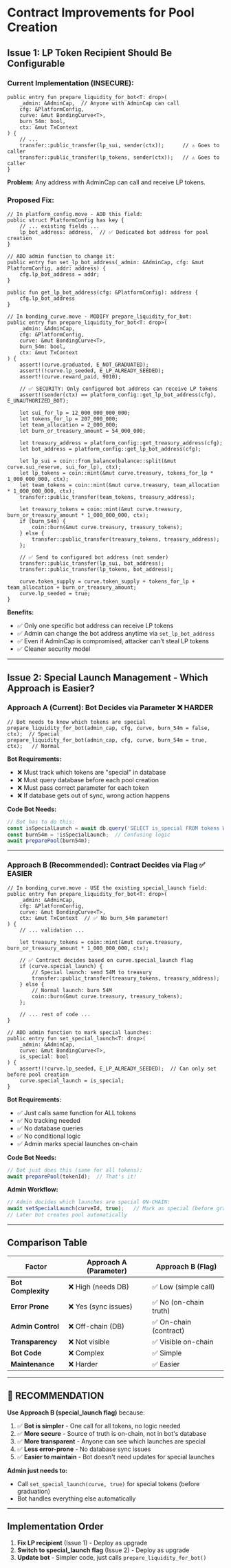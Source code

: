 # Contract Improvements for Pool Creation

## Issue 1: LP Token Recipient Should Be Configurable

### Current Implementation (INSECURE):
```move
public entry fun prepare_liquidity_for_bot<T: drop>(
    _admin: &AdminCap,  // Anyone with AdminCap can call
    cfg: &PlatformConfig,
    curve: &mut BondingCurve<T>,
    burn_54m: bool,
    ctx: &mut TxContext
) {
    // ...
    transfer::public_transfer(lp_sui, sender(ctx));      // ⚠️ Goes to caller
    transfer::public_transfer(lp_tokens, sender(ctx));   // ⚠️ Goes to caller
}
```

**Problem:** Any address with AdminCap can call and receive LP tokens.

### Proposed Fix:
```move
// In platform_config.move - ADD this field:
public struct PlatformConfig has key {
    // ... existing fields ...
    lp_bot_address: address,  // ✅ Dedicated bot address for pool creation
}

// ADD admin function to change it:
public entry fun set_lp_bot_address(_admin: &AdminCap, cfg: &mut PlatformConfig, addr: address) {
    cfg.lp_bot_address = addr;
}

public fun get_lp_bot_address(cfg: &PlatformConfig): address { 
    cfg.lp_bot_address 
}

// In bonding_curve.move - MODIFY prepare_liquidity_for_bot:
public entry fun prepare_liquidity_for_bot<T: drop>(
    _admin: &AdminCap,
    cfg: &PlatformConfig,
    curve: &mut BondingCurve<T>,
    burn_54m: bool,
    ctx: &mut TxContext
) {
    assert!(curve.graduated, E_NOT_GRADUATED);
    assert!(!curve.lp_seeded, E_LP_ALREADY_SEEDED);
    assert!(curve.reward_paid, 9010);
    
    // ✅ SECURITY: Only configured bot address can receive LP tokens
    assert!(sender(ctx) == platform_config::get_lp_bot_address(cfg), E_UNAUTHORIZED_BOT);
    
    let sui_for_lp = 12_000_000_000_000;
    let tokens_for_lp = 207_000_000;
    let team_allocation = 2_000_000;
    let burn_or_treasury_amount = 54_000_000;
    
    let treasury_address = platform_config::get_treasury_address(cfg);
    let bot_address = platform_config::get_lp_bot_address(cfg);
    
    let lp_sui = coin::from_balance(balance::split(&mut curve.sui_reserve, sui_for_lp), ctx);
    let lp_tokens = coin::mint(&mut curve.treasury, tokens_for_lp * 1_000_000_000, ctx);
    let team_tokens = coin::mint(&mut curve.treasury, team_allocation * 1_000_000_000, ctx);
    transfer::public_transfer(team_tokens, treasury_address);
    
    let treasury_tokens = coin::mint(&mut curve.treasury, burn_or_treasury_amount * 1_000_000_000, ctx);
    if (burn_54m) {
        coin::burn(&mut curve.treasury, treasury_tokens);
    } else {
        transfer::public_transfer(treasury_tokens, treasury_address);
    };
    
    // ✅ Send to configured bot address (not sender)
    transfer::public_transfer(lp_sui, bot_address);
    transfer::public_transfer(lp_tokens, bot_address);
    
    curve.token_supply = curve.token_supply + tokens_for_lp + team_allocation + burn_or_treasury_amount;
    curve.lp_seeded = true;
}
```

**Benefits:**
- ✅ Only one specific bot address can receive LP tokens
- ✅ Admin can change the bot address anytime via `set_lp_bot_address`
- ✅ Even if AdminCap is compromised, attacker can't steal LP tokens
- ✅ Cleaner security model

---

## Issue 2: Special Launch Management - Which Approach is Easier?

### Approach A (Current): Bot Decides via Parameter ❌ HARDER
```move
// Bot needs to know which tokens are special
prepare_liquidity_for_bot(admin_cap, cfg, curve, burn_54m = false, ctx);  // Special
prepare_liquidity_for_bot(admin_cap, cfg, curve, burn_54m = true, ctx);   // Normal
```

**Bot Requirements:**
- ❌ Must track which tokens are "special" in database
- ❌ Must query database before each pool creation
- ❌ Must pass correct parameter for each token
- ❌ If database gets out of sync, wrong action happens

**Code Bot Needs:**
```typescript
// Bot has to do this:
const isSpecialLaunch = await db.query('SELECT is_special FROM tokens WHERE id = ?', [tokenId]);
const burn54m = !isSpecialLaunch;  // Confusing logic
await preparePool(burn54m);
```

---

### Approach B (Recommended): Contract Decides via Flag ✅ EASIER
```move
// In bonding_curve.move - USE the existing special_launch field:
public entry fun prepare_liquidity_for_bot<T: drop>(
    _admin: &AdminCap,
    cfg: &PlatformConfig,
    curve: &mut BondingCurve<T>,
    ctx: &mut TxContext  // ✅ No burn_54m parameter!
) {
    // ... validation ...
    
    let treasury_tokens = coin::mint(&mut curve.treasury, burn_or_treasury_amount * 1_000_000_000, ctx);
    
    // ✅ Contract decides based on curve.special_launch flag
    if (curve.special_launch) {
        // Special launch: send 54M to treasury
        transfer::public_transfer(treasury_tokens, treasury_address);
    } else {
        // Normal launch: burn 54M
        coin::burn(&mut curve.treasury, treasury_tokens);
    };
    
    // ... rest of code ...
}

// ADD admin function to mark special launches:
public entry fun set_special_launch<T: drop>(
    _admin: &AdminCap,
    curve: &mut BondingCurve<T>,
    is_special: bool
) {
    assert!(!curve.lp_seeded, E_LP_ALREADY_SEEDED);  // Can only set before pool creation
    curve.special_launch = is_special;
}
```

**Bot Requirements:**
- ✅ Just calls same function for ALL tokens
- ✅ No tracking needed
- ✅ No database queries
- ✅ No conditional logic
- ✅ Admin marks special launches on-chain

**Code Bot Needs:**
```typescript
// Bot just does this (same for all tokens):
await preparePool(tokenId);  // That's it!
```

**Admin Workflow:**
```typescript
// Admin decides which launches are special ON-CHAIN:
await setSpecialLaunch(curveId, true);   // Mark as special (before graduation)
// Later bot creates pool automatically
```

---

## Comparison Table

| Factor | Approach A (Parameter) | Approach B (Flag) |
|--------|----------------------|-------------------|
| **Bot Complexity** | ❌ High (needs DB) | ✅ Low (simple call) |
| **Error Prone** | ❌ Yes (sync issues) | ✅ No (on-chain truth) |
| **Admin Control** | ❌ Off-chain (DB) | ✅ On-chain (contract) |
| **Transparency** | ❌ Not visible | ✅ Visible on-chain |
| **Bot Code** | ❌ Complex | ✅ Simple |
| **Maintenance** | ❌ Harder | ✅ Easier |

---

## 🎯 RECOMMENDATION

**Use Approach B (special_launch flag)** because:

1. ✅ **Bot is simpler** - One call for all tokens, no logic needed
2. ✅ **More secure** - Source of truth is on-chain, not in bot's database  
3. ✅ **More transparent** - Anyone can see which launches are special
4. ✅ **Less error-prone** - No database sync issues
5. ✅ **Easier to maintain** - Bot doesn't need updates for special launches

**Admin just needs to:**
- Call `set_special_launch(curve, true)` for special tokens (before graduation)
- Bot handles everything else automatically

---

## Implementation Order

1. **Fix LP recipient** (Issue 1) - Deploy as upgrade
2. **Switch to special_launch flag** (Issue 2) - Deploy as upgrade
3. **Update bot** - Simpler code, just calls `prepare_liquidity_for_bot()`
